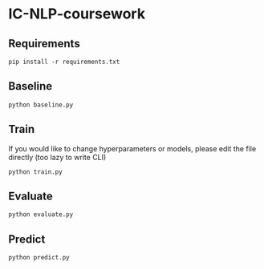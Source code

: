 # IC-NLP-coursework

## Requirements
```
pip install -r requirements.txt
```

## Baseline
```
python baseline.py
```

## Train
If you would like to change hyperparameters or models, please edit the file directly (too lazy to write CLI)
```
python train.py
```
## Evaluate
```
python evaluate.py
```
## Predict
```
python predict.py
```